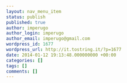 ```yaml
---
layout: nav_menu_item
status: publish
published: true
author: imperugo
author_login: imperugo
author_email: imperugo@gmail.com
wordpress_id: 1677
wordpress_url: http://it.tostring.it/?p=1677
date: 2014-01-12 19:13:48.000000000 +00:00
categories: []
tags: []
comments: []
---
```

 

